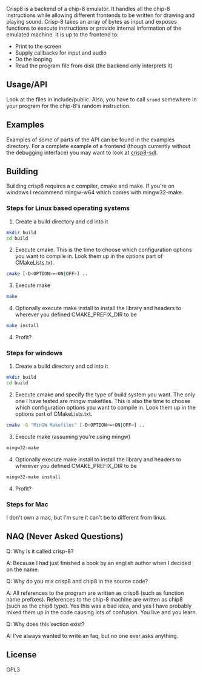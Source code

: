 Crisp8 is a backend of a chip-8 emulator. It handles all the chip-8 instructions while allowing different frontends to be written for drawing and playing sound. Crisp-8 takes an array of bytes as input and exposes functions to execute instructions or provide internal information of the emulated machine. It is up to the frontend to:

- Print to the screen
- Supply callbacks for input and audio
- Do the looping
- Read the program file from disk (the backend only interprets it)

## Usage/API
Look at the files in include/public. Also, you have to call `srand` somewhere in your program for the chip-8's random instruction.

## Examples
Examples of some of parts of the API can be found in the examples directory. For a complete example of a frontend (though currently without the debugging interface) you may want to look at [crisp8-sdl](https://github.com/ahellqui/crisp8-sdl).

## Building
Building crisp8 requires a c compiler, cmake and make. If you're on windows I recommend mingw-w64 which comes with mingw32-make.

### Steps for Linux based operating systems
1. Create a build directory and cd into it
```sh
mkdir build
cd build
```
2. Execute cmake. This is the time to choose which configuration options you want to compile in. Look them up in the options part of CMakeLists.txt.
```sh
cmake [-D<OPTION>=<ON|OFF>] ..
```
3. Execute make
```sh
make
```
4. Optionally execute make install to install the library and headers to wherever you defined CMAKE\_PREFIX\_DIR to be
```sh
make install
```
4. Profit?

### Steps for windows
1. Create a build directory and cd into it
```sh
mkdir build
cd build
```
2. Execute cmake and specify the type of build system you want. The only one I have tested are mingw makefiles. This is also the time to choose which configuration options you want to compile in. Look them up in the options part of CMakeLists.txt.
```sh
cmake -G "MinGW Makefiles" [-D<OPTION>=<ON|OFF>] ..
```
3. Execute make (assuming you're using mingw)
```sh
mingw32-make
```
4. Optionally execute make install to install the library and headers to wherever you defined CMAKE\_PREFIX\_DIR to be
```sh
mingw32-make install
```
4. Profit?

### Steps for Mac
I don't own a mac, but I'm sure it can't be to different from linux.

## NAQ (Never Asked Questions)
Q: Why is it called crisp-8?

A: Because I had just finished a book by an english author when I decided on the name.

Q: Why do you mix crisp8 and chip8 in the source code?

A: All references to the program are written as crisp8 (such as function name prefixes). References to the chip-8 machine are written as chip8 (such as the chip8 type). Yes this was a bad idea, and yes I have probably mixed them up in the code causing lots of confusion. You live and you learn.

Q: Why does this section exist?

A: I've always wanted to write an faq, but no one ever asks anything.

## License
GPL3
